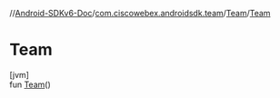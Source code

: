 //[Android-SDKv6-Doc](../../../index.md)/[com.ciscowebex.androidsdk.team](../index.md)/[Team](index.md)/[Team](-team.md)

# Team

[jvm]\
fun [Team](-team.md)()
